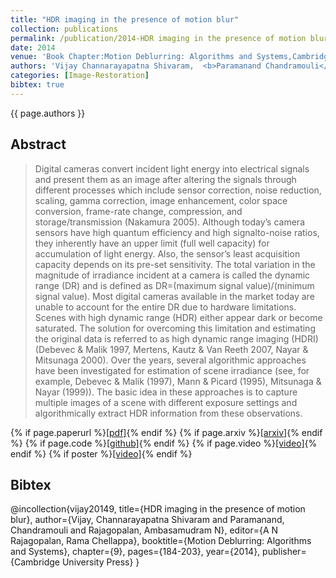 ```yaml
---
title: "HDR imaging in the presence of motion blur"
collection: publications
permalink: /publication/2014-HDR imaging in the presence of motion blur
date: 2014
venue: 'Book Chapter:Motion Deblurring: Algorithms and Systems,Cambridge University Press'
authors: 'Vijay Channarayapatna Shivaram,  <b>Paramanand Chandramouli</b>, Ambasamudram N Rajagopalan' 
categories: [Image-Restoration]
bibtex: true
---
```


{{ page.authors }}


## Abstract

> Digital cameras convert incident light energy into electrical signals and present them as an image after altering the signals through different processes which include sensor correction, noise reduction, scaling, gamma correction, image enhancement, color space conversion, frame-rate change, compression, and storage/transmission (Nakamura 2005). Although today’s camera sensors have high quantum efficiency and high signalto-noise ratios, they inherently have an upper limit (full well capacity) for accumulation of light energy. Also, the sensor’s least acquisition capacity depends on its pre-set sensitivity. The total variation in the magnitude of irradiance incident at a camera is called the dynamic range (DR) and is defined as DR=(maximum signal value)/(minimum signal value). Most digital cameras available in the market today are unable to account for the entire DR due to hardware limitations. Scenes with high dynamic range (HDR) either appear dark or become saturated. The solution for overcoming this limitation and estimating the original data is referred to as high dynamic range imaging (HDRI)(Debevec & Malik 1997, Mertens, Kautz & Van Reeth 2007, Nayar & Mitsunaga 2000). Over the years, several algorithmic approaches have been investigated for estimation of scene irradiance (see, for example, Debevec & Malik (1997), Mann & Picard (1995), Mitsunaga & Nayar (1999)). The basic idea in these approaches is to capture multiple images of a scene with different exposure settings and algorithmically extract HDR information from these observations.

{% if page.paperurl %}<a href=" {{ page.paperurl }} ">[pdf]</a>{% endif %} {% if page.arxiv %}<a href=" {{ page.arxiv }} ">[arxiv]</a>{% endif %} {% if page.code %}<a href=" {{ page.code }} ">[github]</a>{% endif %} {% if page.video %}<a href=" {{ page.video }} ">[video]</a>{% endif %} {% if poster %}<a href=" {{ page.poster }} ">[video]</a>{% endif %}


## Bibtex

@incollection{vijay20149,
  title={HDR imaging in the presence of motion blur},
  author={Vijay, Channarayapatna Shivaram and  Paramanand, Chandramouli and Rajagopalan, Ambasamudram N},
  editor={A N Rajagopalan, Rama Chellappa},
  booktitle={Motion Deblurring: Algorithms and Systems},
  chapter={9},
  pages={184-203},
  year={2014},
  publisher={Cambridge University Press}
}
